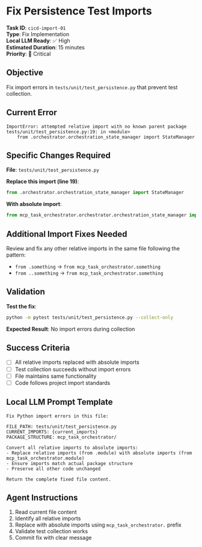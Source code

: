 # Fix Persistence Test Imports

**Task ID**: `cicd-import-01`  
**Type**: Fix Implementation  
**Local LLM Ready**: ✅ High  
**Estimated Duration**: 15 minutes  
**Priority**: 🔴 Critical

## Objective

Fix import errors in `tests/unit/test_persistence.py` that prevent test collection.

## Current Error

```
ImportError: attempted relative import with no known parent package
tests/unit/test_persistence.py:19: in <module>
    from .orchestrator.orchestration_state_manager import StateManager
```

## Specific Changes Required

**File**: `tests/unit/test_persistence.py`

**Replace this import (line 19)**:
```python
from .orchestrator.orchestration_state_manager import StateManager
```

**With absolute import**:
```python
from mcp_task_orchestrator.orchestrator.orchestration_state_manager import StateManager
```

## Additional Import Fixes Needed

Review and fix any other relative imports in the same file following the pattern:
- `from .something` → `from mcp_task_orchestrator.something`
- `from ..something` → `from mcp_task_orchestrator.something`

## Validation

**Test the fix**:
```bash
python -m pytest tests/unit/test_persistence.py --collect-only
```

**Expected Result**: No import errors during collection

## Success Criteria

- [ ] All relative imports replaced with absolute imports
- [ ] Test collection succeeds without import errors
- [ ] File maintains same functionality
- [ ] Code follows project import standards

## Local LLM Prompt Template

```
Fix Python import errors in this file:

FILE_PATH: tests/unit/test_persistence.py
CURRENT_IMPORTS: {current_imports}
PACKAGE_STRUCTURE: mcp_task_orchestrator/

Convert all relative imports to absolute imports:
- Replace relative imports (from .module) with absolute imports (from mcp_task_orchestrator.module)
- Ensure imports match actual package structure
- Preserve all other code unchanged

Return the complete fixed file content.
```

## Agent Instructions

1. Read current file content
2. Identify all relative imports  
3. Replace with absolute imports using `mcp_task_orchestrator.` prefix
4. Validate test collection works
5. Commit fix with clear message